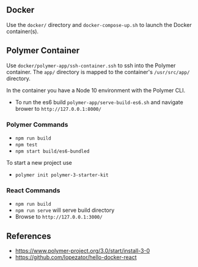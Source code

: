 ## Docker

Use the `docker/` directory and `docker-compose-up.sh` to launch the Docker container(s).

## Polymer Container

Use `docker/polymer-app/ssh-container.ssh` to ssh into the Polymer container. The `app/` directory is mapped to the container's  `/usr/src/app/` directory.

In the container you have a Node 10 environment with the Polymer CLI.

* To run the es6 build `polymer-app/serve-build-es6.sh` and navigate brower to `http://127.0.0.1:8000/`

### Polymer Commands

* `npm run build`
* `npm test`
* `npm start build/es6-bundled`

To start a new project use

* `polymer init polymer-3-starter-kit`

### React Commands

* `npm run build`
* `npm run serve` will serve build directory
* Browse to `http://127.0.0.1:3000/`

## References

* https://www.polymer-project.org/3.0/start/install-3-0
* https://github.com/lopezator/hello-docker-react
